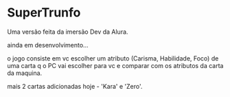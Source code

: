 # SuperTrunfo 
Uma versão feita da imersão Dev da Alura.

ainda em desenvolvimento...

o jogo consiste em vc escolher um atributo (Carisma, Habilidade, Foco) de uma carta q o PC vai escolher para vc e comparar com os atributos da carta da maquina.

mais 2 cartas adicionadas hoje - 'Kara' e 'Zero'.
